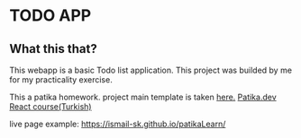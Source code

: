 # TODO APP
## What this that?
This webapp is a basic Todo list application. 
This project was builded by me for my practicality exercise.

This a patika homework. project main template is taken [here.](https://codepen.io/dmitrysharabin/pen/MWgQNYZ)
[Patika.dev React course(Turkish)](https://app.patika.dev/courses/react)

live page example:
https://ismail-sk.github.io/patikaLearn/
